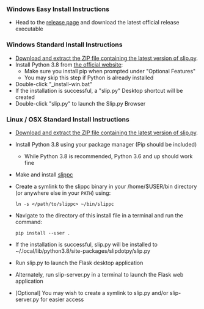 
### Windows Easy Install Instructions
  - Head to the [release page](https://github.com/pcrain/slip.py/releases/latest) and download the latest official release executable

### Windows Standard Install Instructions
  - [Download and extract the ZIP file containing the latest version of slip.py](https://github.com/pcrain/slip.py/archive/master.zip).
  - Install Python 3.8 from [the official website](https://www.python.org/ftp/python/3.8.6/python-3.8.6-amd64.exe):
    - Make sure you install pip when prompted under "Optional Features"
    - You may skip this step if Python is already installed
  - Double-click "\_install-win.bat"
  - If the installation is successful, a "slip.py" Desktop shortcut will be created
  - Double-click "slip.py" to launch the Slip.py Browser

### Linux / OSX Standard Install Instructions
  - [Download and extract the ZIP file containing the latest version of slip.py](https://github.com/pcrain/slip.py/archive/master.zip).
  - Install Python 3.8 using your package manager (Pip should be included)
    - While Python 3.8 is recommended, Python 3.6 and up should work fine
  - Make and install [slippc](https://github.com/pcrain/slippc)
  - Create a symlink to the slippc binary in your /home/$USER/bin directory (or anywhere else in your `PATH`) using:

    `ln -s </path/to/slippc> ~/bin/slippc`

  - Navigate to the directory of this install file in a terminal and run the command:

    `pip install --user .`

  - If the installation is successful, slip.py will be installed to ~/.local/lib/python3.8/site-packages/slipdotpy/slip.py
  - Run slip.py to launch the Flask desktop application
  - Alternately, run slip-server.py in a terminal to launch the Flask web application
  - [Optional] You may wish to create a symlink to slip.py and/or slip-server.py for easier access
